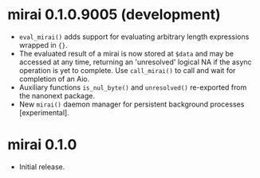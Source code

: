 # mirai 0.1.0.9005 (development)

* `eval_mirai()` adds support for evaluating arbitrary length expressions wrapped in `{}`.
* The evaluated result of a mirai is now stored at `$data` and may be accessed at any time, returning an 'unresolved' logical NA if the async operation is yet to complete. Use `call_mirai()` to call and wait for  completion of an Aio.
* Auxiliary functions `is_nul_byte()` and `unresolved()` re-exported from the nanonext package.
* New `mirai()` daemon manager for persistent background processes [experimental].

# mirai 0.1.0

* Initial release.
